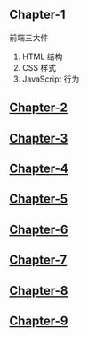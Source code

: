 ## Chapter-1

前端三大件

1. HTML 结构
2. CSS 样式
3. JavaScript 行为

## [Chapter-2](./chapter-2/STUDY_NOTES.md)

## [Chapter-3](./chapter-3/STUDY_NOTES.md)

## [Chapter-4](./chapter-4/STUDY_NOTES.md)

## [Chapter-5](./chapter-5/STUDY_NOTES.md)

## [Chapter-6](./chapter-6/STUDY_NOTES.md)

## [Chapter-7](./chapter-7/STUDY_NOTES.md)

## [Chapter-8](./chapter-8/STUDY_NOTES.md)

## [Chapter-9](./chapter-9/STUDY_NOTES.md)

